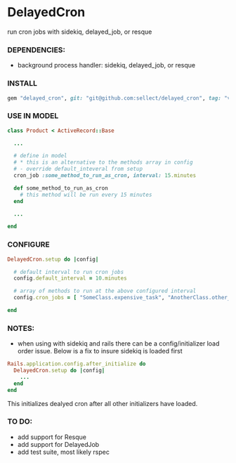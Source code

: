 # DelayedCron
run cron jobs with sidekiq, delayed_job, or resque

### DEPENDENCIES:
- background process handler: sidekiq, delayed_job, or resque

### INSTALL 

```ruby
gem "delayed_cron", git: "git@github.com:sellect/delayed_cron", tag: "v0.1.0"
```

### USE IN MODEL
```ruby
class Product < ActiveRecord::Base

  ...

  # define in model
  # * this is an alternative to the methods array in config
  # - override default_inteveral from setup
  cron_job :some_method_to_run_as_cron, interval: 15.minutes

  def some_method_to_run_as_cron
    # this method will be run every 15 minutes
  end

  ...

end
```

### CONFIGURE
```ruby
DelayedCron.setup do |config|

  # default interval to run cron jobs
  config.default_interval = 10.minutes

  # array of methods to run at the above configured interval
  config.cron_jobs = [ "SomeClass.expensive_task", "AnotherClass.other_expensive_task" ]

end
```

### NOTES:

- when using with sidekiq and rails there can be a config/initializer load order issue. Below is a fix to insure sidekiq is loaded first
```ruby
Rails.application.config.after_initialize do  
  DelayedCron.setup do |config|
    ...
  end
end
```
This initializes dealyed cron after all other initializers have loaded.


### TO DO:
- add support for Resque
- add support for DelayedJob
- add test suite, most likely rspec
